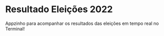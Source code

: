 # Resultado Eleições 2022

Appzinho para acompanhar os resultados das eleições em tempo real no Terminal!
